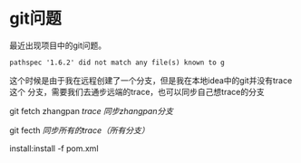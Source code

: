 # git问题

最近出现项目中的git问题。

  `pathspec '1.6.2' did not match any file(s) known to g`
  
  
  
  这个时候是由于我在远程创建了一个分支，但是我在本地idea中的git并没有trace这个
  分支，需要我们去通步远端的trace，也可以同步自己想trace的分支
  
  git fetch zhangpan  *trace 同步zhangpan分支*
  
  git fecth *同步所有的trace（所有分支）*
  
  install:install -f pom.xml